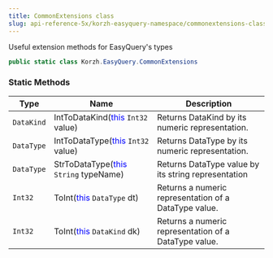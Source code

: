 ```yaml
---
title: CommonExtensions class
slug: api-reference-5x/korzh-easyquery-namespace/commonextensions-class
---
```



Useful extension methods for EasyQuery's types
```csharp
public static class Korzh.EasyQuery.CommonExtensions

```

### Static Methods

| Type | Name | Description | 
| --- | --- | --- | 
| `DataKind` | IntToDataKind(<span style='color: blue'>this</span> `Int32` value) | Returns DataKind by its numeric representation. | 
| `DataType` | IntToDataType(<span style='color: blue'>this</span> `Int32` value) | Returns DataType by its numeric representation. | 
| `DataType` | StrToDataType(<span style='color: blue'>this</span> `String` typeName) | Returns DataType value by its string representation | 
| `Int32` | ToInt(<span style='color: blue'>this</span> `DataType` dt) | Returns a numeric representation of a DataType value. | 
| `Int32` | ToInt(<span style='color: blue'>this</span> `DataKind` dk) | Returns a numeric representation of a DataType value. |